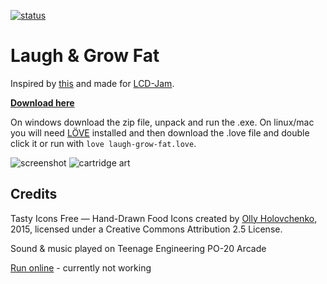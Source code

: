 [![status](https://travis-ci.org/premek/laugh-grow-fat.svg)](https://travis-ci.org/premek/laugh-grow-fat)


# Laugh & Grow Fat
Inspired by [this](http://famicase.com/17/softs/076.html) and made for [LCD-Jam](https://itch.io/jam/lcd-jam). 

**[Download here](../../releases)**

On windows download the zip file, unpack and run the .exe. On linux/mac you will need [LÖVE](https://love2d.org/) installed and then download the .love file and double click it or run with `love laugh-grow-fat.love`.


![screenshot](https://pbs.twimg.com/media/DcdY_BVX0AYg4kT.jpg:small)
![cartridge art](http://famicase.com/17/softs/076.jpg)


## Credits
Tasty Icons Free — Hand-Drawn Food Icons created by [Olly Holovchenko](http://handdrawngoods.com), 2015, licensed under a
Creative Commons Attribution 2.5 License.

Sound & music played on Teenage Engineering PO-20 Arcade

[Run online](https://premek.github.io/laugh-grow-fat/) - currently not working

